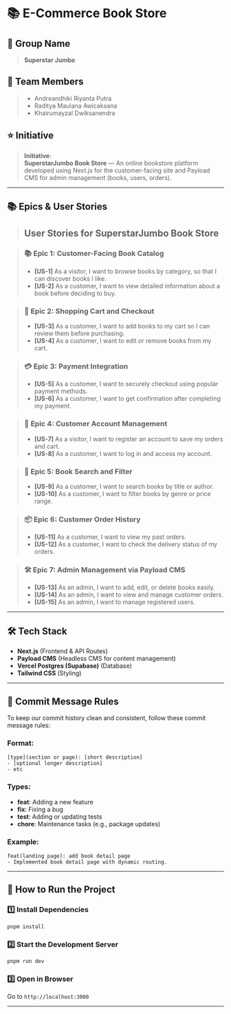 # 📚 E-Commerce Book Store

## 🏢 Group Name
>**Superstar Jumbo**

## 👥 Team Members
>- Andreandhiki Riyanta Putra
>- Raditya Maulana Awicaksana
>- Khairumayzal Dwiksanendra

## ⭐ Initiative

>**Initiative**:  
**SuperstarJumbo Book Store** — An online bookstore platform developed using Next.js for the customer-facing site and Payload CMS for admin management (books, users, orders).

---

## 📚 Epics & User Stories

>## User Stories for SuperstarJumbo Book Store

>### 📚 Epic 1: Customer-Facing Book Catalog
>- **[US-1]** As a visitor, I want to browse books by category, so that I can discover books I like.
>- **[US-2]** As a customer, I want to view detailed information about a book before deciding to buy.

>### 🛒 Epic 2: Shopping Cart and Checkout
>- **[US-3]** As a customer, I want to add books to my cart so I can review them before purchasing.
>- **[US-4]** As a customer, I want to edit or remove books from my cart.

>### 💳 Epic 3: Payment Integration
>- **[US-5]** As a customer, I want to securely checkout using popular payment methods.
>- **[US-6]** As a customer, I want to get confirmation after completing my payment.

>### 👤 Epic 4: Customer Account Management
>- **[US-7]** As a visitor, I want to register an account to save my orders and cart.
>- **[US-8]** As a customer, I want to log in and access my account.

>### 🔎 Epic 5: Book Search and Filter
>- **[US-9]** As a customer, I want to search books by title or author.
>- **[US-10]** As a customer, I want to filter books by genre or price range.

>### 📦 Epic 6: Customer Order History
>- **[US-11]** As a customer, I want to view my past orders.
>- **[US-12]** As a customer, I want to check the delivery status of my orders.

>### 🛠️ Epic 7: Admin Management via Payload CMS
>- **[US-13]** As an admin, I want to add, edit, or delete books easily.
>- **[US-14]** As an admin, I want to view and manage customer orders.
>- **[US-15]** As an admin, I want to manage registered users.

---

## 🛠 Tech Stack
- **Next.js** (Frontend & API Routes)
- **Payload CMS** (Headless CMS for content management)
- **Vercel Postgres (Supabase)** (Database)
- **Tailwind CSS** (Styling)

---

## 📜 Commit Message Rules
To keep our commit history clean and consistent, follow these commit message rules:

### Format:
```
[type](section or page): [short description]
- [optional longer description]
- etc
```

### Types:
- **feat**: Adding a new feature
- **fix**: Fixing a bug
- **test**: Adding or updating tests
- **chore**: Maintenance tasks (e.g., package updates)

### Example:
```
feat(landing page): add book detail page
- Implemented book detail page with dynamic routing.
```

---

## 🚀 How to Run the Project

### 1️⃣ Install Dependencies
```
pnpm install
```

### 2️⃣ Start the Development Server
```
pnpm run dev
```

### 3️⃣ Open in Browser
Go to `http://localhost:3000`

---